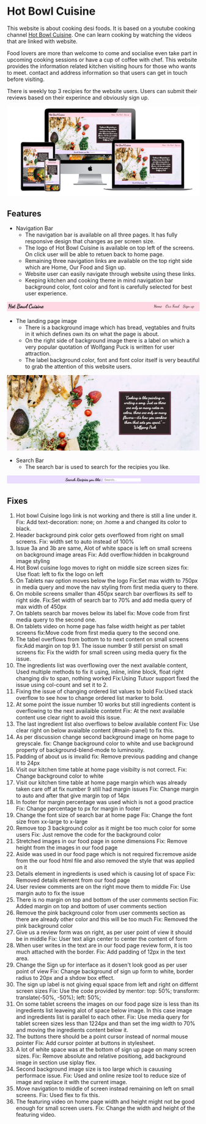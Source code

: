 # Hot Bowl Cuisine
This website is about cooking desi foods. It is based on a youtube cooking channel [Hot Bowl Cuisine](https://www.youtube.com/@hotbowlcuisine/featured). One can learn cooking by watching the videos that are linked with website.

Food lovers are more than welcome to come and socialise even take part in upcoming cooking sessions or have a cup of coffee with chef. This website provides the information related kitchen visiting hours for those who wants to meet. contact and address information so that users can get in touch before visiting.

There is weekly top 3 recipies for the website users. Users can submit their reviews based on their experince and obviously sign up.

![Screenshot of Hot Bowl Cuisine website mockup](/assets/images/html-css-project1-mockup.png)

## Features
- Navigation Bar
    - The navigation bar is available on all three pages. It has fully responsive design that changes as per screen size.
    - The logo of Hot Bowl Cuisine is available on top left of the screens. On click user will be able to retuen back to home page.
    - Remaining three navigation links are available on the top right side which are Home, Our Food and Sign up.
    - Website user can easily navigate through website using these links.
    - Keeping kitchen and cooking theme in mind navigation bar background color, font color and font is carefully selected for best user experience.

![Screenshot of Hot Bowl Cuisine website navigation bar](/assets/images/nav-bar.png)

- The landing page image
    - There is a background image which has bread, vegtables and fruits in it which defines own its on what the page is about.
    - On the right side of background image there is a label on which a  very popular quotation of Wolfgang Puck is written for user attraction.
    - The label background color, font and font color itself is very beautiful to grab the attention of this website users.

![Screenshot of Hot Bowl Cuisine home page landing image and label](/assets/images/landing-image.png)

- Search Bar
    - The search bar is used to search for the recipies you like.

![Screenshot of Hot Bowl Cuisine home page landing image and label](/assets/images/search-bar.png)



## Fixes
1. Hot bowl Cuisine logo link is not working and there is still a line under it.
    Fix: Add text-decoration: none; on .home a and changed its color to black.
2. Header background pink color gets overflowed from right on small screens.
    Fix: width set to auto instead of 100%
3. Issue 3a and 3b are same, Alot of white space is left on small screens on background image areas
    Fix: Add overflow:hidden in bcakground image styling
4. Hot Bowl cuisine logo moves to right on middle size screen sizes
    fix: Use float: left to fix the logo on left
5. On Tablets nav option moves below the logo
    Fix:Set max width to 750px in media query and move the nav styling from first media query to there.
6. On mobile screens smaller than 450px search bar overflows its self to right side.
    Fix:Set width of search bar to 70% and add media query of max width of 450px
7. On tablets search bar moves below its label
    fix: Move code from first media query to the second one.
8. On tablets video on home page has false width height as per tablet screens
    fix:Move code from first media query to the second one.
9. The tabel overflows from bottom to to next content on small screens
    fix:Add margin on top
9.1. The issue number 9 still persist on small screens
    fix: Fix the width for small screen using media query fix the issue.
10. The ingredients list was overflowing over the next available content, Used multiple methods to fix it using, inline, inline block, float right changing div to span, nothing worked
    Fix:Using Tutuor support fixed the issue using col-count and set it to 2.
11. Fixing the issue of changing ordered list values to bold 
Fix:Used stack overflow to see how to change ordered list marker to bold.
12. At some point the issue number 10 works but still ingredients content is overflowing to the next availaible contetnt
    Fix: At the next available content use clear right to avoid this issue.
13. The last ingredient list also overflows to below available content
    Fix: Use clear right on below avaialble content (#main-panel) to fix this.
14. As per discussion change second background image on home page to greyscale.
    fix: Change background color to white and use background property of background-blend-mode to luminosity.
15. Padding of about us is invalid
    fix: Remove previous padding and change it to 24px
16. Visit our kitchen time table at home page visibilty is not correct.
    Fix: Change background color to white
17. Visit our kitchen time table at home page margin which was already taken care off at fix number 9 still had margin issues
    Fix: Change margin to auto and after that give margin top of 14px
18. In footer for margin percentage was used which is not a good practice
    Fix: Change percentage to px for margin in footer 
19. Change the font size of search bar at home page
    Fix: Change the font size from xx-large to x-large
20. Remove top 3 background color as it might be too much color for some users
    Fix: Just remove the code for the background color
21. Stretched images in our food page in some dimensions
    Fix: Remove height from the images in our food page
22. Aside was used in our food page which is not required
    fix:remove aside from the our food html file and also removed the style that was applied on it
23. Details element in ingredients is used which is causing lot of space
    Fix: Removed details element from our food page
24. User review comments are on the right move them to middle
    Fix: Use margin auto to fix the issue
25. There is no margin on top and bottom of the user comments section
    Fix: Added margin on top and bottom of user comments section
26. Remove the pink background color from user comments section as there are already other color and this will be too much
    Fix: Removed the pink background color
27. Give us a review form was on right, as per user point of view it should be in middle
    Fix: User text align center to center the content of form
28. When user writes in the text are in our food page review form, it is too much attached with the border.
    Fix: Add padding of 12px in the text area.
29. Change the Sign up for interface as it dosen't look good as per user point of view
    Fix: Change background of sign up form to white, border radius to 20px and a shdow box effect.
30. The sign up label is not giving equal space from left and right on differnt screen sizes
    Fix: Use the code provided by mentor: top: 50%; transform: translate(-50%, -50%); left: 50%;
31. On some tablet screens the images on our food page size is less than its ingredients list leaveing alot of space below image. In this case image and ingredients list is parallel to each other.
    Fix: Use media query for tablet screen sizes less than 1224px and than set the img width to 70% and moving the ingredients content below it.
32. The buttons there should be a point cursor instead of normal mouse pointer
    Fix: Add cursor pointer at buttons in stylesheet.
33. A lot of white space was at the bottom of sign up page on many screen sizes.
    Fix: Remove absolute and relative positiong, add background image in section use siplay flex.
34. Second background image size is too large which is cauusing performace issue.
    Fix: Used and online resize tool to reduce size of image and replace it with the current image.
35. Move navigation to middle of screen instead remaining on left on small screens.
    Fix: Used flex to fix this.
36. The featuring video on home page width and height might not be good enough for small screen users.
    Fix: Change the width and height of the featuring video.